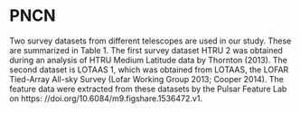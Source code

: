 # PNCN
Two survey datasets from different telescopes are used in our study. These are summarized in Table 1. The first survey dataset HTRU 2 was obtained during an analysis of HTRU Medium Latitude data by Thornton (2013). The second dataset is LOTAAS 1, which was obtained from LOTAAS, the LOFAR Tied-Array All-sky Survey (Lofar Working Group 2013; Cooper 2014).  The feature data were extracted from these datasets by the Pulsar Feature Lab on https: //doi.org/10.6084/m9.figshare.1536472.v1.
